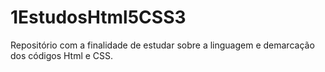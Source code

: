# 1EstudosHtml5CSS3
Repositório com a finalidade de estudar sobre a linguagem e demarcação dos códigos Html e CSS.
